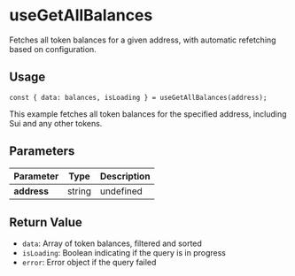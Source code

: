 # useGetAllBalances

Fetches all token balances for a given address, with automatic refetching based on configuration.

## Usage
```tsx
const { data: balances, isLoading } = useGetAllBalances(address);
```

This example fetches all token balances for the specified address, including Sui and any other tokens.

## Parameters
| Parameter | Type | Description |
|-----------|------|-------------|
| **address** | string | undefined | The address to fetch balances for |

## Return Value
* `data`: Array of token balances, filtered and sorted
* `isLoading`: Boolean indicating if the query is in progress
* `error`: Error object if the query failed